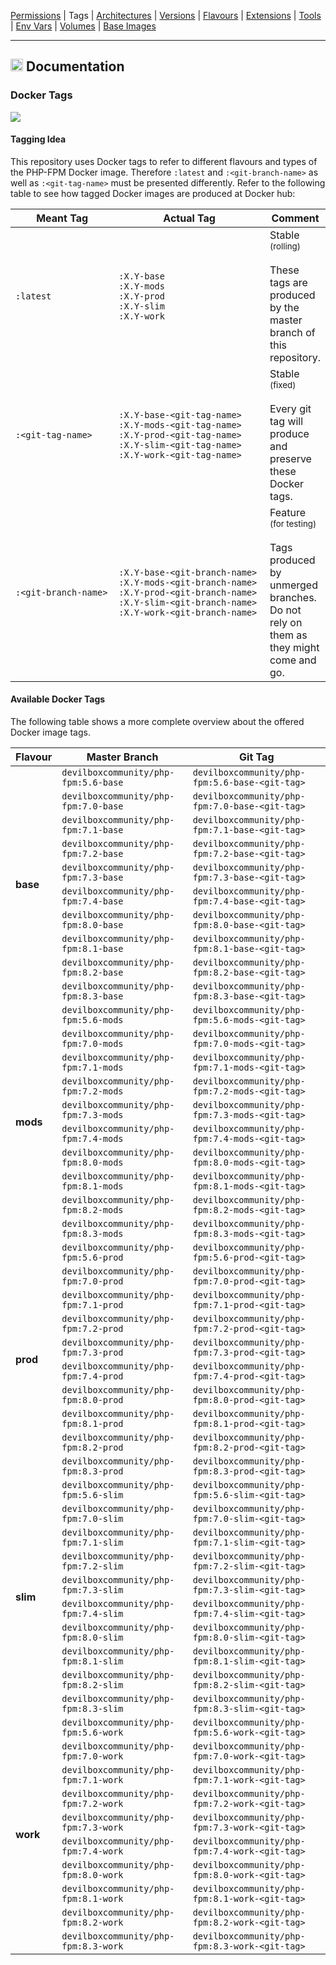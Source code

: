 [Permissions](syncronize-file-permissions.md) |
Tags |
[Architectures](supported-architectures.md) |
[Versions](php-versions.md) |
[Flavours](flavours.md) |
[Extensions](php-modules.md) |
[Tools](available-tools.md) |
[Env Vars](docker-env-variables.md) |
[Volumes](docker-volumes.md) |
[Base Images](base-images.md)

---

<h2><img name="Documentation" title="Documentation" width="20" src="https://github.com/devilbox/artwork/raw/master/submissions_logo/cytopia/01/png/logo_64_trans.png"> Documentation</h2>



### Docker Tags

[![](https://img.shields.io/docker/pulls/devilboxcommunity/php-fpm.svg)](https://hub.docker.com/r/devilboxcommunity/php-fpm)

#### Tagging Idea

This repository uses Docker tags to refer to different flavours and types of the PHP-FPM Docker image. Therefore `:latest` and `:<git-branch-name>` as well as `:<git-tag-name>` must be presented differently. Refer to the following table to see how tagged Docker images are produced at Docker hub:

<table>
 <thead>
  <tr>
   <th width="190">Meant Tag</th>
   <th width="300">Actual Tag</th>
   <th>Comment</th>
  </tr>
 </thead>
 <tbody>
  <tr>
   <td><code>:latest</code></td>
   <td>
    <code>:X.Y-base</code><br/>
    <code>:X.Y-mods</code><br/>
    <code>:X.Y-prod</code><br/>
    <code>:X.Y-slim</code><br/>
    <code>:X.Y-work</code><br/>
   </td>
   <td>Stable<br/><sub>(rolling)</sub><br/><br/>These tags are produced by the master branch of this repository.</td>
  </tr>
  <tr>
   <td><code>:&lt;git-tag-name&gt;</code></td>
   <td>
    <code>:X.Y-base-&lt;git-tag-name&gt;</code><br/>
    <code>:X.Y-mods-&lt;git-tag-name&gt;</code><br/>
    <code>:X.Y-prod-&lt;git-tag-name&gt;</code><br/>
    <code>:X.Y-slim-&lt;git-tag-name&gt;</code><br/>
    <code>:X.Y-work-&lt;git-tag-name&gt;</code><br/>
   </td>
   <td>Stable<br/><sub>(fixed)</sub><br/><br/>Every git tag will produce and preserve these Docker tags.</td>
  </tr>
  <tr>
   <td><code>:&lt;git-branch-name&gt;</code></td>
   <td>
    <code>:X.Y-base-&lt;git-branch-name&gt;</code><br/>
    <code>:X.Y-mods-&lt;git-branch-name&gt;</code><br/>
    <code>:X.Y-prod-&lt;git-branch-name&gt;</code><br/>
    <code>:X.Y-slim-&lt;git-branch-name&gt;</code><br/>
    <code>:X.Y-work-&lt;git-branch-name&gt;</code><br/>
   </td>
   <td>Feature<br/><sub>(for testing)</sub><br/><br/>Tags produced by unmerged branches. Do not rely on them as they might come and go.</td>
  </tr>
 </tbody>
</table>


#### Available Docker Tags

The following table shows a more complete overview about the offered Docker image tags.

<table>
 <thead>
  <tr>
   <th>Flavour</th>
   <th>Master Branch</th>
   <th>Git Tag</th>
  </tr>
 </thead>
 <tbody>

  <tr>
   <td rowspan="11"><strong>base</strong></td>
  </tr>
  <tr>
   <td><code>devilboxcommunity/php-fpm:5.6-base</code></td>
   <td><code>devilboxcommunity/php-fpm:5.6-base-&lt;git-tag&gt;</code></td>
  </tr>
  <tr>
   <td><code>devilboxcommunity/php-fpm:7.0-base</code></td>
   <td><code>devilboxcommunity/php-fpm:7.0-base-&lt;git-tag&gt;</code></td>
  </tr>
  <tr>
   <td><code>devilboxcommunity/php-fpm:7.1-base</code></td>
   <td><code>devilboxcommunity/php-fpm:7.1-base-&lt;git-tag&gt;</code></td>
  </tr>
  <tr>
   <td><code>devilboxcommunity/php-fpm:7.2-base</code></td>
   <td><code>devilboxcommunity/php-fpm:7.2-base-&lt;git-tag&gt;</code></td>
  </tr>
  <tr>
   <td><code>devilboxcommunity/php-fpm:7.3-base</code></td>
   <td><code>devilboxcommunity/php-fpm:7.3-base-&lt;git-tag&gt;</code></td>
  </tr>
  <tr>
   <td><code>devilboxcommunity/php-fpm:7.4-base</code></td>
   <td><code>devilboxcommunity/php-fpm:7.4-base-&lt;git-tag&gt;</code></td>
  </tr>
  <tr>
   <td><code>devilboxcommunity/php-fpm:8.0-base</code></td>
   <td><code>devilboxcommunity/php-fpm:8.0-base-&lt;git-tag&gt;</code></td>
  </tr>
  <tr>
   <td><code>devilboxcommunity/php-fpm:8.1-base</code></td>
   <td><code>devilboxcommunity/php-fpm:8.1-base-&lt;git-tag&gt;</code></td>
  </tr>
  <tr>
   <td><code>devilboxcommunity/php-fpm:8.2-base</code></td>
   <td><code>devilboxcommunity/php-fpm:8.2-base-&lt;git-tag&gt;</code></td>
  </tr>
  <tr>
   <td><code>devilboxcommunity/php-fpm:8.3-base</code></td>
   <td><code>devilboxcommunity/php-fpm:8.3-base-&lt;git-tag&gt;</code></td>
  </tr>

  <tr>
   <td rowspan="11"><strong>mods</strong></td>
  </tr>
  <tr>
   <td><code>devilboxcommunity/php-fpm:5.6-mods</code></td>
   <td><code>devilboxcommunity/php-fpm:5.6-mods-&lt;git-tag&gt;</code></td>
  </tr>
  <tr>
   <td><code>devilboxcommunity/php-fpm:7.0-mods</code></td>
   <td><code>devilboxcommunity/php-fpm:7.0-mods-&lt;git-tag&gt;</code></td>
  </tr>
  <tr>
   <td><code>devilboxcommunity/php-fpm:7.1-mods</code></td>
   <td><code>devilboxcommunity/php-fpm:7.1-mods-&lt;git-tag&gt;</code></td>
  </tr>
  <tr>
   <td><code>devilboxcommunity/php-fpm:7.2-mods</code></td>
   <td><code>devilboxcommunity/php-fpm:7.2-mods-&lt;git-tag&gt;</code></td>
  </tr>
  <tr>
   <td><code>devilboxcommunity/php-fpm:7.3-mods</code></td>
   <td><code>devilboxcommunity/php-fpm:7.3-mods-&lt;git-tag&gt;</code></td>
  </tr>
  <tr>
   <td><code>devilboxcommunity/php-fpm:7.4-mods</code></td>
   <td><code>devilboxcommunity/php-fpm:7.4-mods-&lt;git-tag&gt;</code></td>
  </tr>
  <tr>
   <td><code>devilboxcommunity/php-fpm:8.0-mods</code></td>
   <td><code>devilboxcommunity/php-fpm:8.0-mods-&lt;git-tag&gt;</code></td>
  </tr>
  <tr>
   <td><code>devilboxcommunity/php-fpm:8.1-mods</code></td>
   <td><code>devilboxcommunity/php-fpm:8.1-mods-&lt;git-tag&gt;</code></td>
  </tr>
  <tr>
   <td><code>devilboxcommunity/php-fpm:8.2-mods</code></td>
   <td><code>devilboxcommunity/php-fpm:8.2-mods-&lt;git-tag&gt;</code></td>
  </tr>
  <tr>
   <td><code>devilboxcommunity/php-fpm:8.3-mods</code></td>
   <td><code>devilboxcommunity/php-fpm:8.3-mods-&lt;git-tag&gt;</code></td>
  </tr>

  <tr>
   <td rowspan="11"><strong>prod</strong></td>
  </tr>
  <tr>
   <td><code>devilboxcommunity/php-fpm:5.6-prod</code></td>
   <td><code>devilboxcommunity/php-fpm:5.6-prod-&lt;git-tag&gt;</code></td>
  </tr>
  <tr>
   <td><code>devilboxcommunity/php-fpm:7.0-prod</code></td>
   <td><code>devilboxcommunity/php-fpm:7.0-prod-&lt;git-tag&gt;</code></td>
  </tr>
  <tr>
   <td><code>devilboxcommunity/php-fpm:7.1-prod</code></td>
   <td><code>devilboxcommunity/php-fpm:7.1-prod-&lt;git-tag&gt;</code></td>
  </tr>
  <tr>
   <td><code>devilboxcommunity/php-fpm:7.2-prod</code></td>
   <td><code>devilboxcommunity/php-fpm:7.2-prod-&lt;git-tag&gt;</code></td>
  </tr>
  <tr>
   <td><code>devilboxcommunity/php-fpm:7.3-prod</code></td>
   <td><code>devilboxcommunity/php-fpm:7.3-prod-&lt;git-tag&gt;</code></td>
  </tr>
  <tr>
   <td><code>devilboxcommunity/php-fpm:7.4-prod</code></td>
   <td><code>devilboxcommunity/php-fpm:7.4-prod-&lt;git-tag&gt;</code></td>
  </tr>
  <tr>
   <td><code>devilboxcommunity/php-fpm:8.0-prod</code></td>
   <td><code>devilboxcommunity/php-fpm:8.0-prod-&lt;git-tag&gt;</code></td>
  </tr>
  <tr>
   <td><code>devilboxcommunity/php-fpm:8.1-prod</code></td>
   <td><code>devilboxcommunity/php-fpm:8.1-prod-&lt;git-tag&gt;</code></td>
  </tr>
  <tr>
   <td><code>devilboxcommunity/php-fpm:8.2-prod</code></td>
   <td><code>devilboxcommunity/php-fpm:8.2-prod-&lt;git-tag&gt;</code></td>
  </tr>
  <tr>
   <td><code>devilboxcommunity/php-fpm:8.3-prod</code></td>
   <td><code>devilboxcommunity/php-fpm:8.3-prod-&lt;git-tag&gt;</code></td>
  </tr>

  <tr>
   <td rowspan="11"><strong>slim</strong></td>
  </tr>
  <tr>
   <td><code>devilboxcommunity/php-fpm:5.6-slim</code></td>
   <td><code>devilboxcommunity/php-fpm:5.6-slim-&lt;git-tag&gt;</code></td>
  </tr>
  <tr>
   <td><code>devilboxcommunity/php-fpm:7.0-slim</code></td>
   <td><code>devilboxcommunity/php-fpm:7.0-slim-&lt;git-tag&gt;</code></td>
  </tr>
  <tr>
   <td><code>devilboxcommunity/php-fpm:7.1-slim</code></td>
   <td><code>devilboxcommunity/php-fpm:7.1-slim-&lt;git-tag&gt;</code></td>
  </tr>
  <tr>
   <td><code>devilboxcommunity/php-fpm:7.2-slim</code></td>
   <td><code>devilboxcommunity/php-fpm:7.2-slim-&lt;git-tag&gt;</code></td>
  </tr>
  <tr>
   <td><code>devilboxcommunity/php-fpm:7.3-slim</code></td>
   <td><code>devilboxcommunity/php-fpm:7.3-slim-&lt;git-tag&gt;</code></td>
  </tr>
  <tr>
   <td><code>devilboxcommunity/php-fpm:7.4-slim</code></td>
   <td><code>devilboxcommunity/php-fpm:7.4-slim-&lt;git-tag&gt;</code></td>
  </tr>
  <tr>
   <td><code>devilboxcommunity/php-fpm:8.0-slim</code></td>
   <td><code>devilboxcommunity/php-fpm:8.0-slim-&lt;git-tag&gt;</code></td>
  </tr>
  <tr>
   <td><code>devilboxcommunity/php-fpm:8.1-slim</code></td>
   <td><code>devilboxcommunity/php-fpm:8.1-slim-&lt;git-tag&gt;</code></td>
  </tr>
  <tr>
   <td><code>devilboxcommunity/php-fpm:8.2-slim</code></td>
   <td><code>devilboxcommunity/php-fpm:8.2-slim-&lt;git-tag&gt;</code></td>
  </tr>
  <tr>
   <td><code>devilboxcommunity/php-fpm:8.3-slim</code></td>
   <td><code>devilboxcommunity/php-fpm:8.3-slim-&lt;git-tag&gt;</code></td>
  </tr>

  <tr>
   <td rowspan="11"><strong>work</strong></td>
  </tr>
  <tr>
   <td><code>devilboxcommunity/php-fpm:5.6-work</code></td>
   <td><code>devilboxcommunity/php-fpm:5.6-work-&lt;git-tag&gt;</code></td>
  </tr>
  <tr>
   <td><code>devilboxcommunity/php-fpm:7.0-work</code></td>
   <td><code>devilboxcommunity/php-fpm:7.0-work-&lt;git-tag&gt;</code></td>
  </tr>
  <tr>
   <td><code>devilboxcommunity/php-fpm:7.1-work</code></td>
   <td><code>devilboxcommunity/php-fpm:7.1-work-&lt;git-tag&gt;</code></td>
  </tr>
  <tr>
   <td><code>devilboxcommunity/php-fpm:7.2-work</code></td>
   <td><code>devilboxcommunity/php-fpm:7.2-work-&lt;git-tag&gt;</code></td>
  </tr>
  <tr>
   <td><code>devilboxcommunity/php-fpm:7.3-work</code></td>
   <td><code>devilboxcommunity/php-fpm:7.3-work-&lt;git-tag&gt;</code></td>
  </tr>
  <tr>
   <td><code>devilboxcommunity/php-fpm:7.4-work</code></td>
   <td><code>devilboxcommunity/php-fpm:7.4-work-&lt;git-tag&gt;</code></td>
  </tr>
  <tr>
   <td><code>devilboxcommunity/php-fpm:8.0-work</code></td>
   <td><code>devilboxcommunity/php-fpm:8.0-work-&lt;git-tag&gt;</code></td>
  </tr>
  <tr>
   <td><code>devilboxcommunity/php-fpm:8.1-work</code></td>
   <td><code>devilboxcommunity/php-fpm:8.1-work-&lt;git-tag&gt;</code></td>
  </tr>
  <tr>
   <td><code>devilboxcommunity/php-fpm:8.2-work</code></td>
   <td><code>devilboxcommunity/php-fpm:8.2-work-&lt;git-tag&gt;</code></td>
  </tr>
  <tr>
   <td><code>devilboxcommunity/php-fpm:8.3-work</code></td>
   <td><code>devilboxcommunity/php-fpm:8.3-work-&lt;git-tag&gt;</code></td>
  </tr>

 </tbody>
</table>
